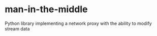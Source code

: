 # man-in-the-middle
Python library implementing a network proxy with the ability to modify stream data

